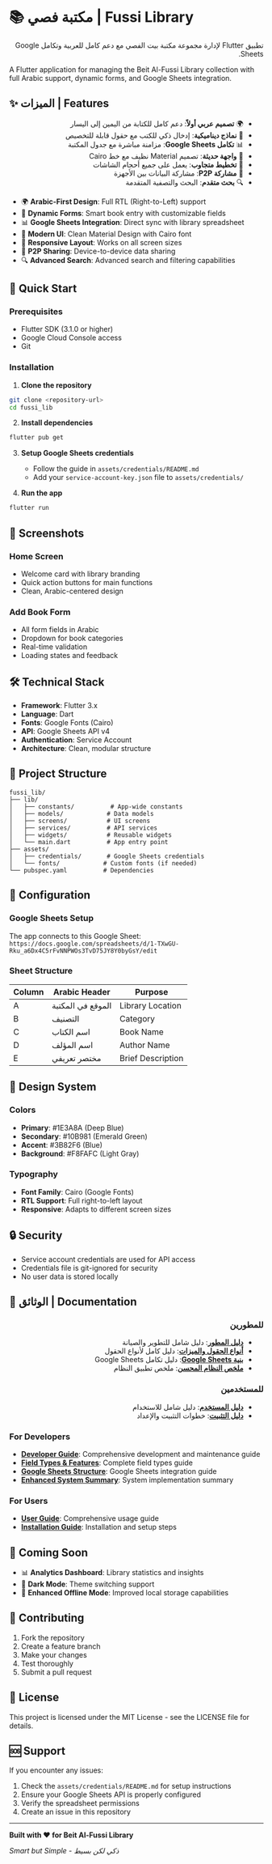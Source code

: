 # 📚 مكتبة فصي | Fussi Library

<div dir="rtl" lang="ar">

تطبيق Flutter لإدارة مجموعة مكتبة بيت الفصي مع دعم كامل للعربية وتكامل Google Sheets.

</div>

A Flutter application for managing the Beit Al-Fussi Library collection with full Arabic support, dynamic forms, and Google Sheets integration.

## ✨ الميزات | Features

<div dir="rtl" lang="ar">

- 🌍 **تصميم عربي أولاً**: دعم كامل للكتابة من اليمين إلى اليسار
- 📝 **نماذج ديناميكية**: إدخال ذكي للكتب مع حقول قابلة للتخصيص
- 📊 **تكامل Google Sheets**: مزامنة مباشرة مع جدول المكتبة
- 🎨 **واجهة حديثة**: تصميم Material نظيف مع خط Cairo
- 📱 **تخطيط متجاوب**: يعمل على جميع أحجام الشاشات
- 🔄 **مشاركة P2P**: مشاركة البيانات بين الأجهزة
- 🔍 **بحث متقدم**: البحث والتصفية المتقدمة

</div>

- 🌍 **Arabic-First Design**: Full RTL (Right-to-Left) support
- 📝 **Dynamic Forms**: Smart book entry with customizable fields
- 📊 **Google Sheets Integration**: Direct sync with library spreadsheet
- 🎨 **Modern UI**: Clean Material Design with Cairo font
- 📱 **Responsive Layout**: Works on all screen sizes
- 🔄 **P2P Sharing**: Device-to-device data sharing
- 🔍 **Advanced Search**: Advanced search and filtering capabilities

## 🚀 Quick Start

### Prerequisites
- Flutter SDK (3.1.0 or higher)
- Google Cloud Console access
- Git

### Installation

1. **Clone the repository**
```bash
git clone <repository-url>
cd fussi_lib
```

2. **Install dependencies**
```bash
flutter pub get
```

3. **Setup Google Sheets credentials**
   - Follow the guide in `assets/credentials/README.md`
   - Add your `service-account-key.json` file to `assets/credentials/`

4. **Run the app**
```bash
flutter run
```

## 📱 Screenshots

### Home Screen
- Welcome card with library branding
- Quick action buttons for main functions
- Clean, Arabic-centered design

### Add Book Form
- All form fields in Arabic
- Dropdown for book categories
- Real-time validation
- Loading states and feedback

## 🛠 Technical Stack

- **Framework**: Flutter 3.x
- **Language**: Dart
- **Fonts**: Google Fonts (Cairo)
- **API**: Google Sheets API v4
- **Authentication**: Service Account
- **Architecture**: Clean, modular structure

## 📁 Project Structure

```
fussi_lib/
├── lib/
│   ├── constants/          # App-wide constants
│   ├── models/            # Data models
│   ├── screens/           # UI screens
│   ├── services/          # API services
│   ├── widgets/           # Reusable widgets
│   └── main.dart          # App entry point
├── assets/
│   ├── credentials/       # Google Sheets credentials
│   └── fonts/            # Custom fonts (if needed)
└── pubspec.yaml          # Dependencies
```

## 🔧 Configuration

### Google Sheets Setup
The app connects to this Google Sheet:
`https://docs.google.com/spreadsheets/d/1-TXwGU-Rku_a6Dx4C5rFvNNPWOs3TvD75JY8Y0byGsY/edit`

### Sheet Structure
| Column | Arabic Header | Purpose |
|--------|---------------|---------|
| A | الموقع في المكتبة | Library Location |
| B | التصنيف | Category |
| C | اسم الكتاب | Book Name |
| D | اسم المؤلف | Author Name |
| E | مختصر تعريفي | Brief Description |

## 🎨 Design System

### Colors
- **Primary**: #1E3A8A (Deep Blue)
- **Secondary**: #10B981 (Emerald Green)
- **Accent**: #3B82F6 (Blue)
- **Background**: #F8FAFC (Light Gray)

### Typography
- **Font Family**: Cairo (Google Fonts)
- **RTL Support**: Full right-to-left layout
- **Responsive**: Adapts to different screen sizes

## 🔒 Security

- Service account credentials are used for API access
- Credentials file is git-ignored for security
- No user data is stored locally

## 📖 الوثائق | Documentation

<div dir="rtl" lang="ar">

### للمطورين
- **[دليل المطور](docs/dev/README.md)**: دليل شامل للتطوير والصيانة
- **[أنواع الحقول والميزات](docs/dev/FIELD_TYPES_AND_FEATURES_GUIDE.md)**: دليل كامل لأنواع الحقول
- **[بنية Google Sheets](docs/dev/GOOGLE_SHEETS_STRUCTURE_GUIDE.md)**: دليل تكامل Google Sheets
- **[ملخص النظام المحسن](docs/dev/ENHANCED_FIELD_SYSTEM_SUMMARY.md)**: ملخص تطبيق النظام

### للمستخدمين
- **[دليل المستخدم](docs/user/README.md)**: دليل شامل للاستخدام
- **[دليل التثبيت](docs/user/INSTALLATION_GUIDE.md)**: خطوات التثبيت والإعداد

</div>

### For Developers
- **[Developer Guide](docs/dev/README.md)**: Comprehensive development and maintenance guide
- **[Field Types & Features](docs/dev/FIELD_TYPES_AND_FEATURES_GUIDE.md)**: Complete field types guide
- **[Google Sheets Structure](docs/dev/GOOGLE_SHEETS_STRUCTURE_GUIDE.md)**: Google Sheets integration guide
- **[Enhanced System Summary](docs/dev/ENHANCED_FIELD_SYSTEM_SUMMARY.md)**: System implementation summary

### For Users
- **[User Guide](docs/user/README.md)**: Comprehensive usage guide
- **[Installation Guide](docs/user/INSTALLATION_GUIDE.md)**: Installation and setup steps

## 🌟 Coming Soon

- 📊 **Analytics Dashboard**: Library statistics and insights
- 🌙 **Dark Mode**: Theme switching support
- 💾 **Enhanced Offline Mode**: Improved local storage capabilities

## 🤝 Contributing

1. Fork the repository
2. Create a feature branch
3. Make your changes
4. Test thoroughly
5. Submit a pull request

## 📄 License

This project is licensed under the MIT License - see the LICENSE file for details.

## 🆘 Support

If you encounter any issues:
1. Check the `assets/credentials/README.md` for setup instructions
2. Ensure your Google Sheets API is properly configured
3. Verify the spreadsheet permissions
4. Create an issue in this repository

---

**Built with ❤️ for Beit Al-Fussi Library**

*Smart but Simple - ذكي لكن بسيط* 